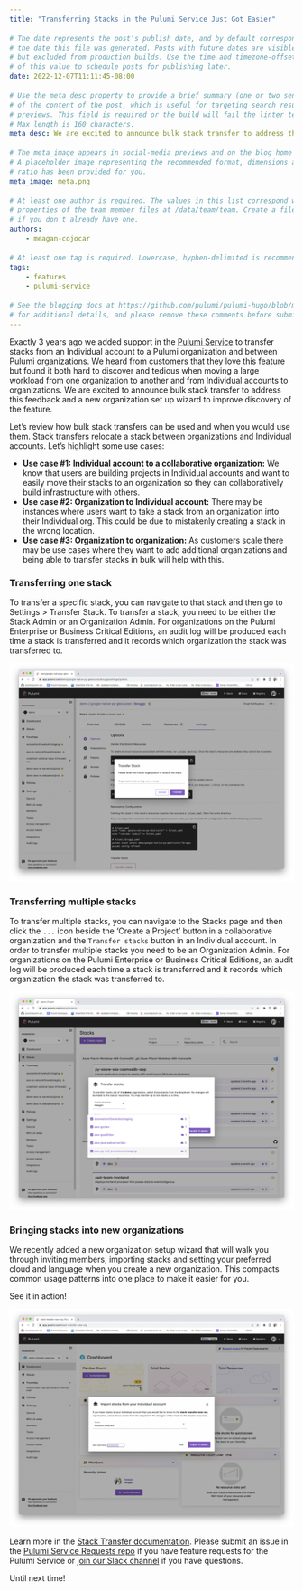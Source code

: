 ```yaml
---
title: "Transferring Stacks in the Pulumi Service Just Got Easier"

# The date represents the post's publish date, and by default corresponds with
# the date this file was generated. Posts with future dates are visible in development,
# but excluded from production builds. Use the time and timezone-offset portions of
# of this value to schedule posts for publishing later.
date: 2022-12-07T11:11:45-08:00

# Use the meta_desc property to provide a brief summary (one or two sentences)
# of the content of the post, which is useful for targeting search results or social-media
# previews. This field is required or the build will fail the linter test.
# Max length is 160 characters.
meta_desc: We are excited to announce bulk stack transfer to address this feedback and a new organization set up wizard to improve discovery of the feature.

# The meta_image appears in social-media previews and on the blog home page.
# A placeholder image representing the recommended format, dimensions and aspect
# ratio has been provided for you.
meta_image: meta.png

# At least one author is required. The values in this list correspond with the `id`
# properties of the team member files at /data/team/team. Create a file for yourself
# if you don't already have one.
authors:
    - meagan-cojocar

# At least one tag is required. Lowercase, hyphen-delimited is recommended.
tags:
    - features
    - pulumi-service

# See the blogging docs at https://github.com/pulumi/pulumi-hugo/blob/master/BLOGGING.md.
# for additional details, and please remove these comments before submitting for review.
---
```


Exactly 3 years ago we added support in the [Pulumi Service](/product/pulumi-service) to transfer stacks from an Individual account to a Pulumi organization and between Pulumi organizations. We heard from customers that they love this feature but found it both hard to discover and tedious when moving a large workload from one organization to another and from Individual accounts to organizations. We are excited to announce bulk stack transfer to address this feedback and a new organization set up wizard to improve discovery of the feature.

<!--more-->

Let’s review how bulk stack transfers can be used and when you would use them. Stack transfers relocate a stack between organizations and Individual accounts. Let’s highlight some use cases:

- **Use case #1: Individual account to a collaborative organization:** We know that users are building projects in Individual accounts and want to easily move their stacks to an organization so they can collaboratively build infrastructure with others.
- **Use case #2: Organization to Individual account:** There may be instances where users want to take a stack from an organization into their Individual org. This could be due to mistakenly creating a stack in the wrong location.
- **Use case #3: Organization to organization:** As customers scale there may be use cases where they want to add additional organizations and being able to transfer stacks in bulk will help with this.

### Transferring one stack

To transfer a specific stack, you can navigate to that stack and then go to Settings > Transfer Stack. To transfer a stack, you need to be either the Stack Admin or an Organization Admin. For organizations on the Pulumi Enterprise or Business Critical Editions, an audit log will be produced each time a stack is transferred and it records which organization the stack was transferred to.

![Transfer stack](transfer_stack.png)

### Transferring multiple stacks

To transfer multiple stacks, you can navigate to the Stacks page and then click the `...` icon beside the ‘Create a Project’ button in a collaborative organization and the `Transfer stacks` button in an Individual account. In order to transfer multiple stacks you need to be an Organization Admin. For organizations on the Pulumi Enterprise or Business Critical Editions, an audit log will be produced each time a stack is transferred and it records which organization the stack was transferred to.

![Bulk stack transfer](bulk_transfer.png)

### Bringing stacks into new organizations

We recently added a new organization setup wizard that will walk you through inviting members, importing stacks and setting your preferred cloud and language when you create a new organization. This compacts common usage patterns into one place to make it easier for you.

See it in action!

![New org flow gif](new-org-flow.png)

Learn more in the [Stack Transfer documentation](/docs/intro/pulumi-service/projects-and-stacks/#transferring-stacks). Please submit an issue in the [Pulumi Service Requests repo](https://github.com/pulumi/service-requests/issues/new?assignees=&labels=kind%2Fenhancement&template=feature-request.md) if you have feature requests for the Pulumi Service or [join our Slack channel](https://slack.pulumi.com) if you have questions.

Until next time!
